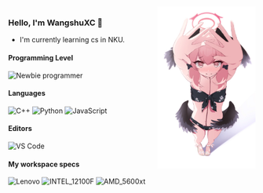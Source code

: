 <img align="right" width="200" src="blue_archieve.jpg">

### Hello, I'm WangshuXC 👋

- I'm currently learning cs in NKU.

#### Programming Level
![Newbie programmer](https://img.shields.io/badge/Newbie_programmer-FCC624?style=for-the-badge&logo=Linux&logoColor=black)

#### Languages
![C++](https://img.shields.io/badge/cpp-blueviolet?style=for-the-badge&logo=cplusplus&logoColor=white)
![Python](https://img.shields.io/badge/python-blue?style=for-the-badge&logo=python&logoColor=white)
![JavaScript](https://img.shields.io/badge/javascript-blue?style=for-the-badge&logo=javascript&logoColor=white)

#### Editors
![VS Code](https://img.shields.io/badge/VS_Code-0078D4?style=for-the-badge&logo=visual%20studio%20code&logoColor=white)

#### My workspace specs
![Lenovo](https://img.shields.io/badge/lenovo_xiaoxin_air14plus-ED1C24?style=for-the-badge&logo=lenovo&logoColor=white)
![INTEL_12100F](https://img.shields.io/badge/INTEL_12100F-blue?style=for-the-badge&logo=intel&logoColor=white)
![AMD_5600xt](https://img.shields.io/badge/AMD_5600xt-red?style=for-the-badge&logo=amd&logoColor=white)

